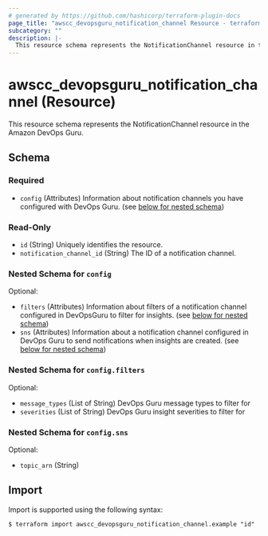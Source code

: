 ```yaml
---
# generated by https://github.com/hashicorp/terraform-plugin-docs
page_title: "awscc_devopsguru_notification_channel Resource - terraform-provider-awscc"
subcategory: ""
description: |-
  This resource schema represents the NotificationChannel resource in the Amazon DevOps Guru.
---
```


# awscc_devopsguru_notification_channel (Resource)

This resource schema represents the NotificationChannel resource in the Amazon DevOps Guru.



<!-- schema generated by tfplugindocs -->
## Schema

### Required

- `config` (Attributes) Information about notification channels you have configured with DevOps Guru. (see [below for nested schema](#nestedatt--config))

### Read-Only

- `id` (String) Uniquely identifies the resource.
- `notification_channel_id` (String) The ID of a notification channel.

<a id="nestedatt--config"></a>
### Nested Schema for `config`

Optional:

- `filters` (Attributes) Information about filters of a notification channel configured in DevOpsGuru to filter for insights. (see [below for nested schema](#nestedatt--config--filters))
- `sns` (Attributes) Information about a notification channel configured in DevOps Guru to send notifications when insights are created. (see [below for nested schema](#nestedatt--config--sns))

<a id="nestedatt--config--filters"></a>
### Nested Schema for `config.filters`

Optional:

- `message_types` (List of String) DevOps Guru message types to filter for
- `severities` (List of String) DevOps Guru insight severities to filter for


<a id="nestedatt--config--sns"></a>
### Nested Schema for `config.sns`

Optional:

- `topic_arn` (String)

## Import

Import is supported using the following syntax:

```shell
$ terraform import awscc_devopsguru_notification_channel.example "id"
```
